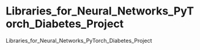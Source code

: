 # Libraries_for_Neural_Networks_PyTorch_Diabetes_Project
Libraries_for_Neural_Networks_PyTorch_Diabetes_Project
